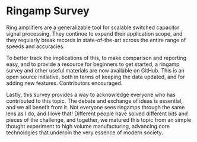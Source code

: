 # Ringamp Survey

Ring amplifiers are a generalizable tool for scalable switched capacitor signal processing. They continue to expand their application scope, and they regularly break records in state-of-the-art across the entire range of speeds and accuracies.

To better track the implications of this, to make comparison and reporting easy, and to provide a resource for beginners to get started, a ringamp survey and other useful materials are now available on GitHub. This is an open source initiative, both in terms of keeping the data updated, and for adding new features. Contributors encouraged.

Lastly, this survey provides a way to acknowledge everyone who has contributed to this topic. The debate and exchange of ideas is essential, and we all benefit from it. Not everyone sees ringamps through the same lens as I do, and I love that! Different people have solved different bits and pieces of the challenge, and together, we matured this topic from an simple thought experiment to high volume manufacturing, advancing core technologies that underpin the very essence of modern society.
